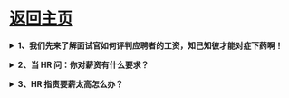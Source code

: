 # [返回主页](https://github.com/yisainan/web-interview/blob/master/README.md)

<b><details><summary>1、我们先来了解面试官如何评判应聘者的工资，知己知彼才能对症下药啊！</summary></b>

一些正规的大公司主要是根据以下四个方面进行评判（重要性从上至下）

```
1、掌握的技术（通过笔试、项目经验、工作时间）
2、表达
3、学历
4、其他素质（如英语四六级等）
```

面试官评判应聘者工资的重要性之所以采取如此的顺序，根本原因在于面试官最最重要的是程序员能不能把工作做好，让公司放心。所以学员技术很重要，表达也很重要（技术牛但不会表达，也会让人怀疑技术实力）

</details>

<b><details><summary>2、当 HR 问：你对薪资有什么要求？</summary></b>

大家找工作，都希望找个高薪的，那我们如何和公司去谈薪酬呢？如果你对薪酬的要求太低，那显然贬低自己的能力；如果你对薪酬的要求太高，那又会显得你分量过重，公司受用不起。这个问题确实是个比较难于回答的问题，处理不好的话，会影响面试的效果，但又是不可避免的一个现实问题。

对于这个问题，第一首先要知道程序员等级、技能、工资的绑定情况，因为我们前端工程师主要是看技术。技术实力决定了我们的月薪；第二要打探出公司能给出的薪资范围。在这个范围内争取高薪资。

回答提示：

```
第一步是了解对方可以提供的薪酬幅度是多少，这里的关键是善于发问，让对方多讲，而自己了解足够的信息。当经过几轮面试后，面试官会问应聘者：你还有什么想了解的问题吗？应聘者就可问：像你们这样的大企业都有自己的一套薪酬体系，请问可以简单介绍一下吗？面试官一般就会简单介绍一下，如果介绍得不是太详细，还可以问：贵公司的薪酬水平在同行业中的位置是怎样的？除了工资之外还有哪些奖金、福利和培训机会？试用期后工资的加幅是多少？等问题。从对方的回答中，你再对照一下市场行情心里就有底了。

第二步是根据以上信息，提出自己的期望薪酬。如果对自己想提的薪资还是把握不准，那也可以把问题抛给对方：我想请教一个问题，以我现在的经历、学历和您对我面试的了解，在公司的薪酬体系中大约能达到怎么样的水平？对方就会透露给你准备开的工资水平。
```

## 迂回战术求高薪

```
如果你对该公司开出的薪资标准不太满意，就可以尝试用探讨式、协商式的口气去争取高一些：比如我认为工作最重要的是合作开心，薪酬是其次的，不过我原来的月薪是××元，如果跳槽的话就希望自己能有点进步，如果不是让您太为难的话，您看这个工资是不是可以有一点提高？这时要看对方的口气是否可以松动，松动的话则可以再举出你值更高价的理由。

如果对方的口气坚决，则可以迂回争取试用期的缩短，比如说：我对自己是比较有自信的，您看能不能一步到位直接拿转正期的工资，或者把３个月的试用期缩短为１个月？额外工资多争取。

很多企业除了正式的工资以外，都会产生一些奖金、福利等额外工资，在这方面应聘者就要大胆争取了。应聘者要注意察言观色见好就收，不要过度要求，否则让对方破例后，到时你进来后对方也会以更高的要求来考核你，还可能答应了最后也不兑现。为了保险起见，应聘者最好让对方在接收函上写明薪酬、试用期限、上班时间等，这样可免去日后口说无凭的纠纷。

总之，好的薪水是要靠势力得到的,但多调查和多注意这方面的资讯,使自己在面试前做到对这个职位的大致薪水有个了解,就会使你不至于提太高或太低不切实际的要求,从而失去到手的工作。
```

</details>

<b><details><summary>3、HR 指责要薪太高怎么办？</summary></b>

想象下，当你实事求是的按照以上的方法报出自己的工资为 7000 元的时候，面试官呵呵笑道：“你是应届生，却要求 7000 元的工资，是不是太高了？”此时，你该怎么办？

回答提示：

```
1、北京的生活成本高，3000元在北京生存很艰难，在饭店工作也可能不值这个，北京的web前端平均工资我也是有过了解的。同学大都是这个工资（注意：这个同学可以向HR强调是平时一起讨论问题的同学，暗示水平差不多)；
2、上几家都给我6千了，我没有去（觉得自己值多少钱，那就是值多少）；
3、我不是乱要价，我有能力完成完成上级交代的任务，创造出超过7000元价值的能力（强调自己的能力）；
4、对技术狂热，会沿着前端道路一直往前走（强调自己对这份工作的热爱）；
5、再说公司会有试用期，试用期可以低于7000，我会在这个阶段证明我自己的能力，可以如果没有达到，公司也可以开除我。
```

</details>
